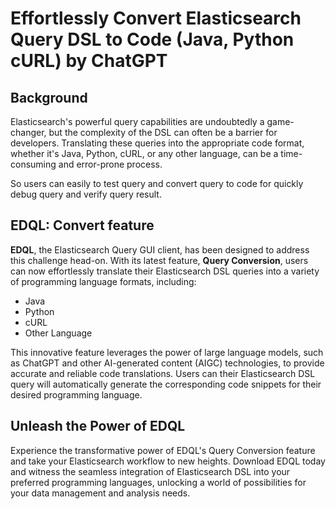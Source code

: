 # Effortlessly Convert Elasticsearch Query DSL to Code (Java, Python cURL) by ChatGPT

## Background

Elasticsearch's powerful query capabilities are undoubtedly a game-changer, but the complexity of the DSL can often be a barrier for developers. Translating these queries into the appropriate code format, whether it's Java, Python, cURL, or any other language, can be a time-consuming and error-prone process.

So users can easily to test query and convert query to code for quickly debug query and verify query result.

## EDQL: Convert feature



**EDQL**, the Elasticsearch Query GUI client, has been designed to address this challenge head-on. With its latest feature, **Query Conversion**, users can now effortlessly translate their Elasticsearch DSL queries into a variety of programming language formats, including:

* Java
* Python
* cURL
* Other Language

This innovative feature leverages the power of large language models, such as ChatGPT and other AI-generated content (AIGC) technologies, to provide accurate and reliable code translations. Users can  their Elasticsearch DSL query will automatically generate the corresponding code snippets for their desired programming language.

## Unleash the Power of EDQL

Experience the transformative power of EDQL's Query Conversion feature and take your Elasticsearch workflow to new heights. Download EDQL today and witness the seamless integration of Elasticsearch DSL into your preferred programming languages, unlocking a world of possibilities for your data management and analysis needs.
